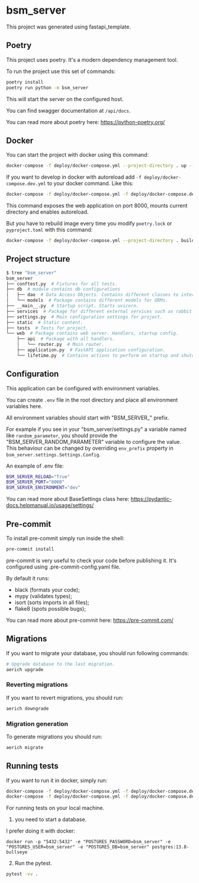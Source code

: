# bsm_server

This project was generated using fastapi_template.

## Poetry

This project uses poetry. It's a modern dependency management
tool.

To run the project use this set of commands:

```bash
poetry install
poetry run python -m bsm_server
```

This will start the server on the configured host.

You can find swagger documentation at `/api/docs`.

You can read more about poetry here: https://python-poetry.org/

## Docker

You can start the project with docker using this command:

```bash
docker-compose -f deploy/docker-compose.yml --project-directory . up --build
```

If you want to develop in docker with autoreload add `-f deploy/docker-compose.dev.yml` to your docker command.
Like this:

```bash
docker-compose -f deploy/docker-compose.yml -f deploy/docker-compose.dev.yml --project-directory . up --build
```

This command exposes the web application on port 8000, mounts current directory and enables autoreload.

But you have to rebuild image every time you modify `poetry.lock` or `pyproject.toml` with this command:

```bash
docker-compose -f deploy/docker-compose.yml --project-directory . build
```

## Project structure

```bash
$ tree "bsm_server"
bsm_server
├── conftest.py  # Fixtures for all tests.
├── db  # module contains db configurations
│   ├── dao  # Data Access Objects. Contains different classes to interact with database.
│   └── models  # Package contains different models for ORMs.
├── __main__.py  # Startup script. Starts uvicorn.
├── services  # Package for different external services such as rabbit or redis etc.
├── settings.py  # Main configuration settings for project.
├── static  # Static content.
├── tests  # Tests for project.
└── web  # Package contains web server. Handlers, startup config.
    ├── api  # Package with all handlers.
    │   └── router.py  # Main router.
    ├── application.py  # FastAPI application configuration.
    └── lifetime.py  # Contains actions to perform on startup and shutdown.
```

## Configuration

This application can be configured with environment variables.

You can create `.env` file in the root directory and place all
environment variables here.

All environment variables should start with "BSM_SERVER_" prefix.

For example if you see in your "bsm_server/settings.py" a variable named like
`random_parameter`, you should provide the "BSM_SERVER_RANDOM_PARAMETER"
variable to configure the value. This behaviour can be changed by overriding `env_prefix` property
in `bsm_server.settings.Settings.Config`.

An example of .env file:
```bash
BSM_SERVER_RELOAD="True"
BSM_SERVER_PORT="8000"
BSM_SERVER_ENVIRONMENT="dev"
```

You can read more about BaseSettings class here: https://pydantic-docs.helpmanual.io/usage/settings/

## Pre-commit

To install pre-commit simply run inside the shell:
```bash
pre-commit install
```

pre-commit is very useful to check your code before publishing it.
It's configured using .pre-commit-config.yaml file.

By default it runs:
* black (formats your code);
* mypy (validates types);
* isort (sorts imports in all files);
* flake8 (spots possible bugs);


You can read more about pre-commit here: https://pre-commit.com/

## Migrations

If you want to migrate your database, you should run following commands:
```bash
# Upgrade database to the last migration.
aerich upgrade
```

### Reverting migrations

If you want to revert migrations, you should run:
```bash
aerich downgrade
```

### Migration generation

To generate migrations you should run:
```bash
aerich migrate
```


## Running tests

If you want to run it in docker, simply run:

```bash
docker-compose -f deploy/docker-compose.yml -f deploy/docker-compose.dev.yml --project-directory . run --build --rm api pytest -vv .
docker-compose -f deploy/docker-compose.yml -f deploy/docker-compose.dev.yml --project-directory . down
```

For running tests on your local machine.
1. you need to start a database.

I prefer doing it with docker:
```
docker run -p "5432:5432" -e "POSTGRES_PASSWORD=bsm_server" -e "POSTGRES_USER=bsm_server" -e "POSTGRES_DB=bsm_server" postgres:13.8-bullseye
```


2. Run the pytest.
```bash
pytest -vv .
```
